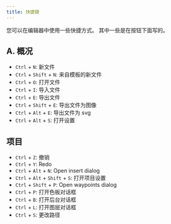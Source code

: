 ```yaml
---
title: 快捷键
---
```


您可以在编辑器中使用一些快捷方式。 其中一些是在按钮下面写的。

## A. 概况

* `Ctrl` + `N`: 新文件
* `Ctrl` + `Shift` + `N`: 来自模板的新文件
* `Ctrl` + `O`: 打开文件
* `Ctrl` + `I`: 导入文件
* `Ctrl` + `E`: 导出文件
* `Ctrl` + `Shift` + `E`: 导出文件为图像
* `Ctrl` + `Alt` + `E`: 导出文件为 svg
* `Ctrl` + `Alt` + `S`: 打开设置

## 项目

* `Ctrl` + `Z`: 撤销
* `Ctrl` + `Y`: Redo
* `Ctrl` + `Alt` + `N`: Open insert dialog
* `Ctrl` + `Alt` + `Shift` + `S`: 打开项目设置
* `Ctrl` + `Shift` + `P`: Open waypoints dialog
* `Ctrl` + `P`: 打开色板对话框
* `Ctrl` + `B`: 打开后台对话框
* `Ctrl` + `L`: 打开图层对话框
* `Ctrl` + `S`: 更改路径
